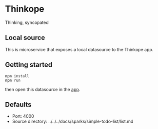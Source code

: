 # Thinkope
Thinking, syncopated

## Local source
This is microservice that exposes a local datasource to the Thinkope app.

## Getting started
```
npm install
npm run
```
then open this datasource in the [app](../../../app/).

## Defaults
+ Port: 4000
+ Source directory: ../../../docs/sparks/simple-todo-list/list.md
